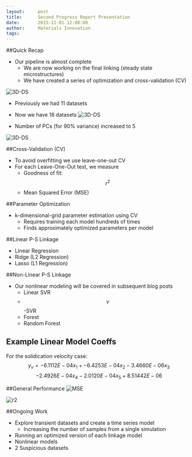```yaml
---
layout:     post
title:      Second Progress Report Presentation
date:       2015-11-01 12:00:00
author:     Materials Innovation
tags: 		
---
```

<!-- Start Writing Below in Markdown -->

##Quick Recap

* Our pipeline is almost complete
  * We are now working on the final linking (steady state microstructures)
  * We have created a series of optimization and cross-validation (CV)

![3D-DS](/MIC-Ternary-Eutectic-Alloy/img/milestone2_pres/pca.png)

* Previously we had 11 datasets

* Now we have 18 datasets
![3D-DS](/MIC-Ternary-Eutectic-Alloy/img/milestone3_pres/new_pca_space.png)

* Number of PCs (for 90% variance) increased to 5

![3D-DS](/MIC-Ternary-Eutectic-Alloy/img/milestone3_pres/pca.png)

##Cross-Validation (CV)
* To avoid overfitting we use leave-one-out CV 
* For each Leave-One-Out test, we measure
  * Goodness of fit: $$r^2$$
  * Mean Squared Error (MSE)

##Parameter Optimization 
* k-dimensional-grid parameter estimation using CV
  * Requires training each model hundreds of times
  * Finds approximately optimized parameters per model

##Linear P-S Linkage
* Linear Regression
* Ridge (L2 Regression)
* Lasso (L1 Regression)

##Non-Linear P-S Linkage 
* Our nonlinear modeling will be covered in subsequent blog posts
  * Linear SVR
  * $$\nu$$-SVR
  * Forest
  * Random Forest

## Example Linear Model Coeffs
For the solidication velocity case:
$$ y_v = -6.1112E-04x_1+  -6.4253E-04x_2  -3.4660E-06x_3  $$
$$ -2.4926E-04x_4  -2.0120E-04x_5 + 8.51442E-06 $$ 

##General Performance
![MSE](/MIC-Ternary-Eutectic-Alloy/img/milestone3_pres/mse.png)

![r2](/MIC-Ternary-Eutectic-Alloy/img/milestone3_pres/r2.png)

##Ongoing Work
* Explore transient datasets and create a time series model
  * Increasing the number of samples from a single simulation
* Running an optimized version of each linkage model
* Nonlinear models 
* 2 Suspicious datasets


